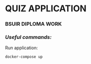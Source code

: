 # QUIZ APPLICATION

### BSUIR DIPLOMA WORK

### _Useful commands:_
Run application:
  
    docker-compose up
